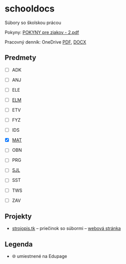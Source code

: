 

# schooldocs

Súbory so školskou prácou

Pokyny:  [POKYNY pre ziakov - 2.pdf](POKYNY%20pre%20ziakov%20-%202.pdf)

Pracovný denník: OneDrive [PDF](https://1drv.ms/b/s!AnTG-gfMW26mozP1otz6SyiYY2Yg), [DOCX](https://1drv.ms/w/s!AnTG-gfMW26mozInM_tix1UjJuzk?e=cwUePL)

## Predmety

- [ ] ADK

- [ ] ANJ

- [ ] ELE

- [ ] [ELM](ELM/README.md)

- [ ] ETV

- [ ] FYZ

- [ ] IDS

- [x] [MAT](MAT/README.md)

- [ ] OBN

- [ ] PRG

- [ ] [SJL](SJL/README.md)

- [ ] SST

- [ ] TWS

- [ ] ZAV

## Projekty

- [strojopis.tk](./strojopis.tk) – priečinok so súbormi – [webová stránka](www.strojopis.tk)

## Legenda

- :globe_with_meridians: umiestnené na Edupage